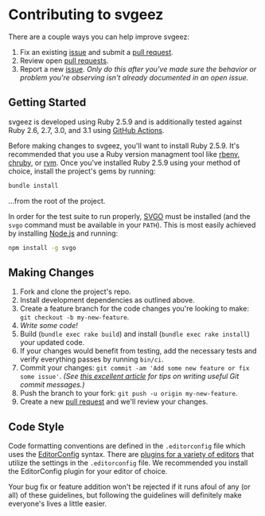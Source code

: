 # Contributing to svgeez

There are a couple ways you can help improve svgeez:

1. Fix an existing [issue][issues] and submit a [pull request][pulls].
1. Review open [pull requests][pulls].
1. Report a new [issue][issues]. _Only do this after you've made sure the behavior or problem you're observing isn't already documented in an open issue._

## Getting Started

svgeez is developed using Ruby 2.5.9 and is additionally tested against Ruby 2.6, 2.7, 3.0, and 3.1 using [GitHub Actions](https://github.com/jgarber623/svgeez/actions).

Before making changes to svgeez, you'll want to install Ruby 2.5.9. It's recommended that you use a Ruby version managment tool like [rbenv](https://github.com/rbenv/rbenv), [chruby](https://github.com/postmodern/chruby), or [rvm](https://github.com/rvm/rvm). Once you've installed Ruby 2.5.9 using your method of choice, install the project's gems by running:

```sh
bundle install
```

…from the root of the project.

In order for the test suite to run properly, [SVGO](https://github.com/svg/svgo) must be installed (and the `svgo` command must be available in your `PATH`). This is most easily achieved by installing [Node.js](https://nodejs.org) and running:

```sh
npm install -g svgo
```

## Making Changes

1. Fork and clone the project's repo.
1. Install development dependencies as outlined above.
1. Create a feature branch for the code changes you're looking to make: `git checkout -b my-new-feature`.
1. _Write some code!_
1. Build (`bundle exec rake build`) and install (`bundle exec rake install`) your updated code.
1. If your changes would benefit from testing, add the necessary tests and verify everything passes by running `bin/ci`.
1. Commit your changes: `git commit -am 'Add some new feature or fix some issue'`. _(See [this excellent article](https://chris.beams.io/posts/git-commit/) for tips on writing useful Git commit messages.)_
1. Push the branch to your fork: `git push -u origin my-new-feature`.
1. Create a new [pull request][pulls] and we'll review your changes.

## Code Style

Code formatting conventions are defined in the `.editorconfig` file which uses the [EditorConfig](http://editorconfig.org) syntax. There are [plugins for a variety of editors](http://editorconfig.org/#download) that utilize the settings in the `.editorconfig` file. We recommended you install the EditorConfig plugin for your editor of choice.

Your bug fix or feature addition won't be rejected if it runs afoul of any (or all) of these guidelines, but following the guidelines will definitely make everyone's lives a little easier.

[issues]: https://github.com/jgarber623/svgeez/issues
[pulls]: https://github.com/jgarber623/svgeez/pulls
